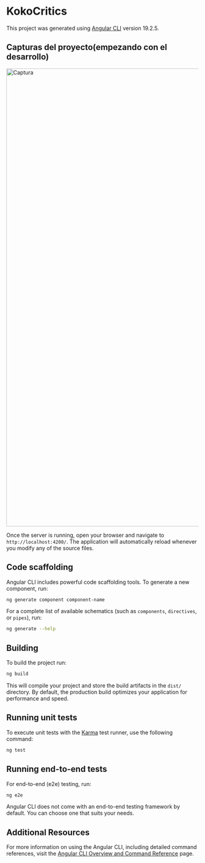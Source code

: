 # KokoCritics

This project was generated using [Angular CLI](https://github.com/angular/angular-cli) version 19.2.5.

## Capturas del proyecto(empezando con el desarrollo)

 <img src="https://i.ibb.co/kRB6z3t/Screenshot-2025-06-18-at-21-07-58-Koko-Critic.png" alt="Captura" width="1200" style="border: '3px' solid #000; border-radius: '10px';">

Once the server is running, open your browser and navigate to `http://localhost:4200/`. The application will automatically reload whenever you modify any of the source files.

## Code scaffolding

Angular CLI includes powerful code scaffolding tools. To generate a new component, run:

```bash
ng generate component component-name
```

For a complete list of available schematics (such as `components`, `directives`, or `pipes`), run:

```bash
ng generate --help
```

## Building

To build the project run:

```bash
ng build
```

This will compile your project and store the build artifacts in the `dist/` directory. By default, the production build optimizes your application for performance and speed.

## Running unit tests

To execute unit tests with the [Karma](https://karma-runner.github.io) test runner, use the following command:

```bash
ng test
```

## Running end-to-end tests

For end-to-end (e2e) testing, run:

```bash
ng e2e
```

Angular CLI does not come with an end-to-end testing framework by default. You can choose one that suits your needs.

## Additional Resources

For more information on using the Angular CLI, including detailed command references, visit the [Angular CLI Overview and Command Reference](https://angular.dev/tools/cli) page.
